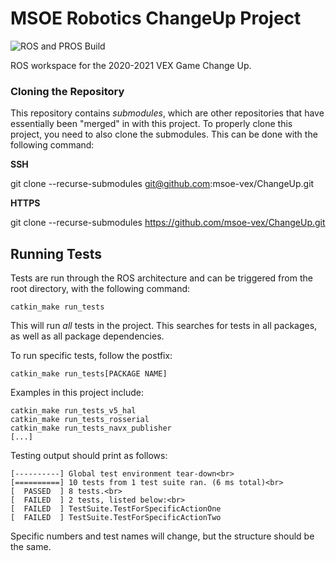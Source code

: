 # MSOE Robotics ChangeUp Project
![ROS and PROS Build](https://github.com/msoe-vex/ChangeUp/workflows/ROS%20Noetic%20and%20PROS%20Build%20CI/badge.svg)

ROS workspace for the 2020-2021 VEX Game Change Up.

### Cloning the Repository
This repository contains *submodules*, which are other repositories that have essentially been "merged" in with this project. To properly clone this project, you need 
to also clone the submodules. This can be done with the following command:

**SSH**

git clone --recurse-submodules git@github.com:msoe-vex/ChangeUp.git 


**HTTPS**

git clone --recurse-submodules https://github.com/msoe-vex/ChangeUp.git


## Running Tests

Tests are run through the ROS architecture and can be triggered from the root directory, with the following command:

`catkin_make run_tests`

This will run *all* tests in the project. This searches for tests in all packages, as well as all package dependencies.

To run specific tests, follow the postfix:

`catkin_make run_tests[PACKAGE NAME]`

Examples in this project include:

```
catkin_make run_tests_v5_hal
catkin_make run_tests_rosserial
catkin_make run_tests_navx_publisher
[...]
```

Testing output should print as follows:

```
[----------] Global test environment tear-down<br>
[==========] 10 tests from 1 test suite ran. (6 ms total)<br>
[  PASSED  ] 8 tests.<br>
[  FAILED  ] 2 tests, listed below:<br>
[  FAILED  ] TestSuite.TestForSpecificActionOne
[  FAILED  ] TestSuite.TestForSpecificActionTwo
```

Specific numbers and test names will change, but the structure should be the same. 
